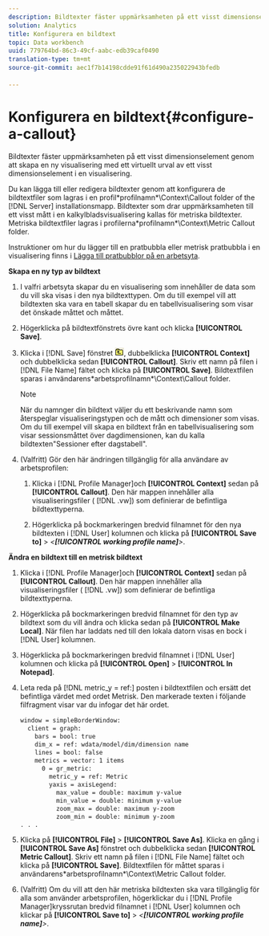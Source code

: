 ```yaml
---
description: Bildtexter fäster uppmärksamheten på ett visst dimensionselement genom att skapa en ny visualisering med ett virtuellt urval av ett visst dimensionselement i en visualisering.
solution: Analytics
title: Konfigurera en bildtext
topic: Data workbench
uuid: 779764bd-86c3-49cf-aabc-edb39caf0490
translation-type: tm+mt
source-git-commit: aec1f7b14198cdde91f61d490a235022943bfedb

---
```



# Konfigurera en bildtext{#configure-a-callout}

Bildtexter fäster uppmärksamheten på ett visst dimensionselement genom att skapa en ny visualisering med ett virtuellt urval av ett visst dimensionselement i en visualisering.

Du kan lägga till eller redigera bildtexter genom att konfigurera de bildtextfiler som lagras i en profil\*profilnamn*\Context\Callout folder of the [!DNL Server] installationsmapp. Bildtexter som drar uppmärksamheten till ett visst mått i en kalkylbladsvisualisering kallas för metriska bildtexter. Metriska bildtextfiler lagras i profilerna\*profilnamn*\Context\Metric Callout folder.

Instruktioner om hur du lägger till en pratbubbla eller metrisk pratbubbla i en visualisering finns i [Lägga till pratbubblor på en arbetsyta](../../../home/c-get-started/c-vis/c-call-wkspc.md#concept-212b09e763044d938987b4a9c658adc0).

**Skapa en ny typ av bildtext**

1. I valfri arbetsyta skapar du en visualisering som innehåller de data som du vill ska visas i den nya bildtexttypen. Om du till exempel vill att bildtexten ska vara en tabell skapar du en tabellvisualisering som visar det önskade måttet och måttet.
1. Högerklicka på bildtextfönstrets övre kant och klicka **[!UICONTROL Save]**.
1. Klicka i [!DNL Save] fönstret ![](assets/btn_folder_up.png), dubbelklicka **[!UICONTROL Context]** och dubbelklicka sedan **[!UICONTROL Callout]**. Skriv ett namn på filen i [!DNL File Name] fältet och klicka på **[!UICONTROL Save]**. Bildtextfilen sparas i användarens\*arbetsprofilnamn*\Context\Callout folder.

   >[!NOTE]
   >
   >När du namnger din bildtext väljer du ett beskrivande namn som återspeglar visualiseringstypen och de mått och dimensioner som visas. Om du till exempel vill skapa en bildtext från en tabellvisualisering som visar sessionsmåttet över dagdimensionen, kan du kalla bildtexten&quot;Sessioner efter dagstabell&quot;.

1. (Valfritt) Gör den här ändringen tillgänglig för alla användare av arbetsprofilen:

   1. Klicka i [!DNL Profile Manager]och **[!UICONTROL Context]** sedan på **[!UICONTROL Callout]**. Den här mappen innehåller alla visualiseringsfiler ( [!DNL .vw]) som definierar de befintliga bildtexttyperna.

   1. Högerklicka på bockmarkeringen bredvid filnamnet för den nya bildtexten i [!DNL User] kolumnen och klicka på **[!UICONTROL Save to]** > *&lt;**[!UICONTROL working profile name]**>*.

**Ändra en bildtext till en metrisk bildtext**

1. Klicka i [!DNL Profile Manager]och **[!UICONTROL Context]** sedan på **[!UICONTROL Callout]**. Den här mappen innehåller alla visualiseringsfiler ( [!DNL .vw]) som definierar de befintliga bildtexttyperna.

1. Högerklicka på bockmarkeringen bredvid filnamnet för den typ av bildtext som du vill ändra och klicka sedan på **[!UICONTROL Make Local]**. När filen har laddats ned till den lokala datorn visas en bock i [!DNL User] kolumnen.

1. Högerklicka på bockmarkeringen bredvid filnamnet i [!DNL User] kolumnen och klicka på **[!UICONTROL Open]** > **[!UICONTROL In Notepad]**.

1. Leta reda på [!DNL metric_y = ref:] posten i bildtextfilen och ersätt det befintliga värdet med ordet Metrisk. Den markerade texten i följande filfragment visar var du infogar det här ordet.

   ```
   window = simpleBorderWindow: 
     client = graph: 
       bars = bool: true
       dim_x = ref: wdata/model/dim/dimension name
       lines = bool: false
       metrics = vector: 1 items
         0 = gr_metric: 
           metric_y = ref: Metric
           yaxis = axisLegend: 
             max_value = double: maximum y-value
             min_value = double: minimum y-value
             zoom_max = double: maximum y-zoom
             zoom_min = double: minimum y-zoom
   . . . 
   ```

1. Klicka på **[!UICONTROL File]** > **[!UICONTROL Save As]**. Klicka en gång i **[!UICONTROL Save As]** fönstret och dubbelklicka sedan **[!UICONTROL Metric Callout]**. Skriv ett namn på filen i [!DNL File Name] fältet och klicka på **[!UICONTROL Save]**. Bildtextfilen för måttet sparas i användarens\*arbetsprofilnamn*\Context\Metric Callout folder.

1. (Valfritt) Om du vill att den här metriska bildtexten ska vara tillgänglig för alla som använder arbetsprofilen, högerklickar du i [!DNL Profile Manager]kryssrutan bredvid filnamnet i [!DNL User] kolumnen och klickar på **[!UICONTROL Save to]** > *&lt;**[!UICONTROL working profile name]**>*.

